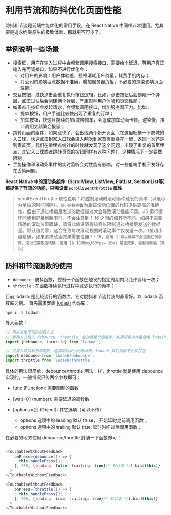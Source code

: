# 利用节流和防抖优化页面性能

防抖和节流是前端性能优化的常用手段，在 React Native 中同样非常适用。尤其要是追求媲美原生的极致体验，那就更不可少了。

## 举例说明一些场景

* 搜索框，用户在输入过程中会频繁调用搜索接口，需要给个延迟，等用户真正输入完再调接口，如果不进行优化会：
  * 对用户的影响：用户体验差，额外消耗用户浏量，耗费手机内存；
  * 对公司的影响埋点数据不准确，增加服务器负担，不必要的渲染影响页面性能；
* 交互按钮，过快点击会重复执行按钮逻辑，比如，点击按钮后会创建一个弹层，点击过快后会创建两个弹层，严重影响用户体验和页面性能；
* 如果点击按钮会发起请求，会频繁调用接口，增加服务器压力。比如：
  * 提单按钮，用户手速比较快出现了重复的订单；
  * 加车按钮，快速且持续的加/减购物车，会造成加车动画卡顿，渲染慢，接口调用太频繁会报错；
* 跳转页面的组件，如果点快了，会出现两个新开页面（在这里吐槽一下商城的入口球，快速点击到家入口球会进入两次到家首页重叠在一起，返回一次还是到家首页，我们在做埋点统计的时候就发现了这个问题，出现了重复的首页埋点，其它入口球或者跳转页面的按钮同样有这种问题），这种情况下一定要做限制；
* 手势操作和滚动条事件的实时监听会对性能有影响，对一些低端手机不友好存在丢帧问题。

**React Native 中的滚动条组件（ScrollView, ListView, FlatList, SectionList等）都提供了节流的功能，只需设置 `scrollEventThrottle` 属性**

> scrollEventThrottle 属性说明：将控制滚动时滚动事件触发的频率（以毫秒为单位的时间间隔）。`较小的数字`会为跟踪滚动位置的代码提供更高的准确性，但由于通过桥接层发送的数据量过大会导致滚动性能问题。JS 运行循环同步到屏幕刷新率时，不会注意到 1-16 之间的值有所不同。如果不需要精确的滚动位置跟踪，请将此值设置得较高以限制通过桥接层发送的数据量。默认值为零，这会导致每次滚动视图时滚动事件仅发送一次。（值越小越精确，如果追求动画效果需要设置 1 - 16，`使用 1 可以确保不会遗漏任何事件，滚动位置取值精确；使用 16 1000ms/60fps= 16ms 最佳效果，每秒钟刷新 60 次`）

## 防抖和节流函数的使用

* `debounce` : 防抖函数，控制一个函数在触发的指定周期内只允许调用一次；
* `throttle` : 在函数持续执行过程中减少执行的频率；


目前 lodash 是比较流行的函数库，它对防抖和节流封装的非常好。以 lodash 函数库为例。
首先需求安装 [lodash](https://github.com/lodash/lodash) 代码库：

```sh
npm i -S lodash
```

导入函数：

```js
// 可以采用不同的加载方式
// 解构方式导入 debounce, throttle，会加载整个函数库，如果项目中大量使用 lodash 函数这样导入很方便
import {debounce, throttle} from 'lodash';

// 只导入防抖和节流函数，这样可以减少代码体积，lodash 其它函数不会被打包
import debounce from 'lodash/debounce';
import throttle from 'lodash/throttle';
```

具体的用法很简单，debounce/throttle 用法一样，throttle 就是使用 debounce 实现的，一般情况只传两个参数即可：

* func (Function): 需要限制的函数
* [wait=0] (number): 需要延迟的毫秒数

* [options={}] (Object): 其它选项（可以不传）
  * options 选项中的 leading 默认 false， 开始延时之前调用函数；
  * options 选项中的 trailing 默认 true, 延时时间过后调用函数；

在必要的地方使用 debounce/throttle 封装一下函数即可：

```js

<TouchableWithoutFeedback
    onPress={debounce(() => {
      this.handlePress();
    }, 200, {leading: false, trailing: true}/* 默认值 */).bind(this)}
  >
</TouchableWithoutFeedback>

<TouchableWithoutFeedback
    onPress={throttle(() => {
      this.handlePress();
    }, 200, {leading: true, trailing: true}/* 默认值 */).bind(this)}
  >
</TouchableWithoutFeedback>
```